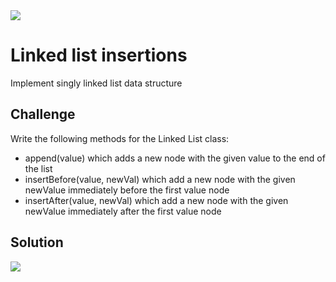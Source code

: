 <img src="https://travis-ci.com/mrebb/data-structures-and-algorithms.svg?branch=ll_insertions">

# Linked list insertions
Implement singly linked list data structure

## Challenge
Write the following methods for the Linked List class:
* append(value) which adds a new node with the given value to the end of the list
* insertBefore(value, newVal) which add a new node with the given newValue immediately before the first value node
* insertAfter(value, newVal) which add a new node with the given newValue immediately after the first value node



## Solution
<img src = "./assets/.JPG">